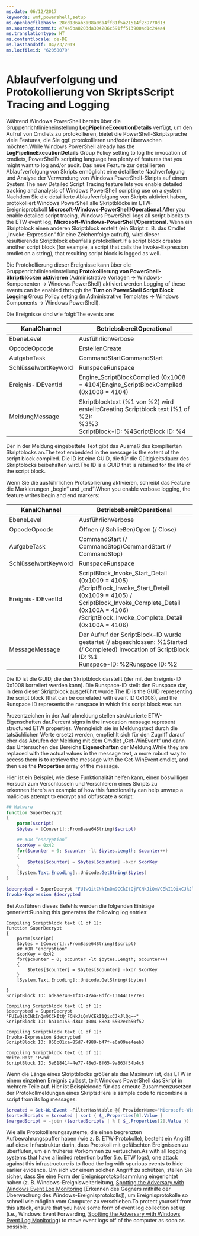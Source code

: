 ```yaml
---
ms.date: 06/12/2017
keywords: wmf,powershell,setup
ms.openlocfilehash: 28cd186ab3a08a0da4ff81f5a21514f239770d13
ms.sourcegitcommit: e7445ba8203da304286c591ff513900ad1c244a4
ms.translationtype: HT
ms.contentlocale: de-DE
ms.lasthandoff: 04/23/2019
ms.locfileid: "62058079"
---
```

# <a name="script-tracing-and-logging"></a><span data-ttu-id="4fb0c-102">Ablaufverfolgung und Protokollierung von Skripts</span><span class="sxs-lookup"><span data-stu-id="4fb0c-102">Script Tracing and Logging</span></span>

<span data-ttu-id="4fb0c-103">Während Windows PowerShell bereits über die Gruppenrichtlinieneinstellung **LogPipelineExecutionDetails** verfügt, um den Aufruf von Cmdlets zu protokollieren, bietet die PowerShell-Skriptsprache viele Features, die Sie ggf. protokollieren und/oder überwachen möchten.</span><span class="sxs-lookup"><span data-stu-id="4fb0c-103">While Windows PowerShell already has the **LogPipelineExecutionDetails** Group Policy setting to log the invocation of cmdlets, PowerShell’s scripting language has plenty of features that you might want to log and/or audit.</span></span> <span data-ttu-id="4fb0c-104">Das neue Feature zur detaillierten Ablaufverfolgung von Skripts ermöglicht eine detaillierte Nachverfolgung und Analyse der Verwendung von Windows PowerShell-Skripts auf einem System.</span><span class="sxs-lookup"><span data-stu-id="4fb0c-104">The new Detailed Script Tracing feature lets you enable detailed tracking and analysis of Windows PowerShell scripting use on a system.</span></span> <span data-ttu-id="4fb0c-105">Nachdem Sie die detaillierte Ablaufverfolgung von Skripts aktiviert haben, protokolliert Windows PowerShell alle Skriptblöcke im ETW-Ereignisprotokoll **Microsoft-Windows-PowerShell/Operational**.</span><span class="sxs-lookup"><span data-stu-id="4fb0c-105">After you enable detailed script tracing, Windows PowerShell logs all script blocks to the ETW event log, **Microsoft-Windows-PowerShell/Operational**.</span></span> <span data-ttu-id="4fb0c-106">Wenn ein Skriptblock einen anderen Skriptblock erstellt (ein Skript z. B. das Cmdlet „Invoke-Expression“ für eine Zeichenfolge aufruft), wird dieser resultierende Skriptblock ebenfalls protokolliert.</span><span class="sxs-lookup"><span data-stu-id="4fb0c-106">If a script block creates another script block (for example, a script that calls the Invoke-Expression cmdlet on a string), that resulting script block is logged as well.</span></span>

<span data-ttu-id="4fb0c-107">Die Protokollierung dieser Ereignisse kann über die Gruppenrichtlinieneinstellung **Protokollierung von PowerShell-Skriptblöcken aktivieren** (Administrative Vorlagen -> Windows-Komponenten -> Windows PowerShell) aktiviert werden.</span><span class="sxs-lookup"><span data-stu-id="4fb0c-107">Logging of these events can be enabled through the **Turn on PowerShell Script Block Logging** Group Policy setting (in Administrative Templates -> Windows Components -> Windows PowerShell).</span></span>

<span data-ttu-id="4fb0c-108">Die Ereignisse sind wie folgt:</span><span class="sxs-lookup"><span data-stu-id="4fb0c-108">The events are:</span></span>

| <span data-ttu-id="4fb0c-109">Kanal</span><span class="sxs-lookup"><span data-stu-id="4fb0c-109">Channel</span></span> | <span data-ttu-id="4fb0c-110">Betriebsbereit</span><span class="sxs-lookup"><span data-stu-id="4fb0c-110">Operational</span></span>                                 |
|---------|---------------------------------------------|
| <span data-ttu-id="4fb0c-111">Ebene</span><span class="sxs-lookup"><span data-stu-id="4fb0c-111">Level</span></span>   | <span data-ttu-id="4fb0c-112">Ausführlich</span><span class="sxs-lookup"><span data-stu-id="4fb0c-112">Verbose</span></span>                                     |
| <span data-ttu-id="4fb0c-113">Opcode</span><span class="sxs-lookup"><span data-stu-id="4fb0c-113">Opcode</span></span>  | <span data-ttu-id="4fb0c-114">Erstellen</span><span class="sxs-lookup"><span data-stu-id="4fb0c-114">Create</span></span>                                      |
| <span data-ttu-id="4fb0c-115">Aufgabe</span><span class="sxs-lookup"><span data-stu-id="4fb0c-115">Task</span></span>    | <span data-ttu-id="4fb0c-116">CommandStart</span><span class="sxs-lookup"><span data-stu-id="4fb0c-116">CommandStart</span></span>                                |
| <span data-ttu-id="4fb0c-117">Schlüsselwort</span><span class="sxs-lookup"><span data-stu-id="4fb0c-117">Keyword</span></span> | <span data-ttu-id="4fb0c-118">Runspace</span><span class="sxs-lookup"><span data-stu-id="4fb0c-118">Runspace</span></span>                                    |
| <span data-ttu-id="4fb0c-119">Ereignis-ID</span><span class="sxs-lookup"><span data-stu-id="4fb0c-119">EventId</span></span> | <span data-ttu-id="4fb0c-120">Engine_ScriptBlockCompiled (0x1008 = 4104)</span><span class="sxs-lookup"><span data-stu-id="4fb0c-120">Engine_ScriptBlockCompiled (0x1008 = 4104)</span></span>  |
| <span data-ttu-id="4fb0c-121">Meldung</span><span class="sxs-lookup"><span data-stu-id="4fb0c-121">Message</span></span> | <span data-ttu-id="4fb0c-122">Skriptblocktext (%1 von %2) wird erstellt:</span><span class="sxs-lookup"><span data-stu-id="4fb0c-122">Creating Scriptblock text (%1 of %2):</span></span> </br> <span data-ttu-id="4fb0c-123">%3</span><span class="sxs-lookup"><span data-stu-id="4fb0c-123">%3</span></span> </br> <span data-ttu-id="4fb0c-124">ScriptBlock-ID: %4</span><span class="sxs-lookup"><span data-stu-id="4fb0c-124">ScriptBlock ID: %4</span></span> |


<span data-ttu-id="4fb0c-125">Der in der Meldung eingebettete Text gibt das Ausmaß des kompilierten Skriptblocks an.</span><span class="sxs-lookup"><span data-stu-id="4fb0c-125">The text embedded in the message is the extent of the script block compiled.</span></span> <span data-ttu-id="4fb0c-126">Die ID ist eine GUID, die für die Gültigkeitsdauer des Skriptblocks beibehalten wird.</span><span class="sxs-lookup"><span data-stu-id="4fb0c-126">The ID is a GUID that is retained for the life of the script block.</span></span>

<span data-ttu-id="4fb0c-127">Wenn Sie die ausführlichen Protokollierung aktivieren, schreibt das Feature die Markierungen „begin“ und „end“:</span><span class="sxs-lookup"><span data-stu-id="4fb0c-127">When you enable verbose logging, the feature writes begin and end markers:</span></span>

| <span data-ttu-id="4fb0c-128">Kanal</span><span class="sxs-lookup"><span data-stu-id="4fb0c-128">Channel</span></span> | <span data-ttu-id="4fb0c-129">Betriebsbereit</span><span class="sxs-lookup"><span data-stu-id="4fb0c-129">Operational</span></span>                                            |
|---------|--------------------------------------------------------|
| <span data-ttu-id="4fb0c-130">Ebene</span><span class="sxs-lookup"><span data-stu-id="4fb0c-130">Level</span></span>   | <span data-ttu-id="4fb0c-131">Ausführlich</span><span class="sxs-lookup"><span data-stu-id="4fb0c-131">Verbose</span></span>                                                |
| <span data-ttu-id="4fb0c-132">Opcode</span><span class="sxs-lookup"><span data-stu-id="4fb0c-132">Opcode</span></span>  | <span data-ttu-id="4fb0c-133">Öffnen (/ Schließen)</span><span class="sxs-lookup"><span data-stu-id="4fb0c-133">Open (/ Close)</span></span>                                         |
| <span data-ttu-id="4fb0c-134">Aufgabe</span><span class="sxs-lookup"><span data-stu-id="4fb0c-134">Task</span></span>    | <span data-ttu-id="4fb0c-135">CommandStart (/ CommandStop)</span><span class="sxs-lookup"><span data-stu-id="4fb0c-135">CommandStart (/ CommandStop)</span></span>                           |
| <span data-ttu-id="4fb0c-136">Schlüsselwort</span><span class="sxs-lookup"><span data-stu-id="4fb0c-136">Keyword</span></span> | <span data-ttu-id="4fb0c-137">Runspace</span><span class="sxs-lookup"><span data-stu-id="4fb0c-137">Runspace</span></span>                                               |
| <span data-ttu-id="4fb0c-138">Ereignis-ID</span><span class="sxs-lookup"><span data-stu-id="4fb0c-138">EventId</span></span> | <span data-ttu-id="4fb0c-139">ScriptBlock\_Invoke\_Start\_Detail (0x1009 = 4105) /</span><span class="sxs-lookup"><span data-stu-id="4fb0c-139">ScriptBlock\_Invoke\_Start\_Detail (0x1009 = 4105) /</span></span> </br> <span data-ttu-id="4fb0c-140">ScriptBlock\_Invoke\_Complete\_Detail (0x100A = 4106) /</span><span class="sxs-lookup"><span data-stu-id="4fb0c-140">ScriptBlock\_Invoke\_Complete\_Detail (0x100A = 4106)</span></span> |
| <span data-ttu-id="4fb0c-141">Message</span><span class="sxs-lookup"><span data-stu-id="4fb0c-141">Message</span></span> | <span data-ttu-id="4fb0c-142">Der Aufruf der ScriptBlock-ID wurde gestartet (/ abgeschlossen: %1</span><span class="sxs-lookup"><span data-stu-id="4fb0c-142">Started (/ Completed) invocation of ScriptBlock ID: %1</span></span> </br> <span data-ttu-id="4fb0c-143">Runspace-ID: %2</span><span class="sxs-lookup"><span data-stu-id="4fb0c-143">Runspace ID: %2</span></span> |

<span data-ttu-id="4fb0c-144">Die ID ist die GUID, die den Skriptblock darstellt (der mit der Ereignis-ID 0x1008 korreliert werden kann). Die Runspace-ID stellt den Runspace dar, in dem dieser Skriptblock ausgeführt wurde.</span><span class="sxs-lookup"><span data-stu-id="4fb0c-144">The ID is the GUID representing the script block (that can be correlated with event ID 0x1008), and the Runspace ID represents the runspace in which this script block was run.</span></span>

<span data-ttu-id="4fb0c-145">Prozentzeichen in der Aufrufmeldung stellen strukturierte ETW-Eigenschaften dar.</span><span class="sxs-lookup"><span data-stu-id="4fb0c-145">Percent signs in the invocation message represent structured ETW properties.</span></span> <span data-ttu-id="4fb0c-146">Wenngleich sie im Meldungstext durch die tatsächlichen Werte ersetzt werden, empfiehlt sich für den Zugriff darauf eher das Abrufen der Meldung mit dem Cmdlet „Get-WinEvent“ und dann das Untersuchen des Bereichs **Eigenschaften** der Meldung.</span><span class="sxs-lookup"><span data-stu-id="4fb0c-146">While they are replaced with the actual values in the message text, a more robust way to access them is to retrieve the message with the Get-WinEvent cmdlet, and then use the **Properties** array of the message.</span></span>

<span data-ttu-id="4fb0c-147">Hier ist ein Beispiel, wie diese Funktionalität helfen kann, einen böswilligen Versuch zum Verschlüsseln und Verschleiern eines Skripts zu erkennen:</span><span class="sxs-lookup"><span data-stu-id="4fb0c-147">Here's an example of how this functionality can help unwrap a malicious attempt to encrypt and obfuscate a script:</span></span>

```powershell
## Malware
function SuperDecrypt
{
    param($script)
    $bytes = [Convert]::FromBase64String($script)

    ## XOR “encryption”
    $xorKey = 0x42
    for($counter = 0; $counter -lt $bytes.Length; $counter++)
    {
        $bytes[$counter] = $bytes[$counter] -bxor $xorKey
    }
    [System.Text.Encoding]::Unicode.GetString($bytes)
}

$decrypted = SuperDecrypt "FUIwQitCNkInQm9CCkItQjFCNkJiQmVCEkI1QixCJkJlQg=="
Invoke-Expression $decrypted
```

<span data-ttu-id="4fb0c-148">Bei Ausführen dieses Befehls werden die folgenden Einträge generiert:</span><span class="sxs-lookup"><span data-stu-id="4fb0c-148">Running this generates the following log entries:</span></span>

```
Compiling Scriptblock text (1 of 1):
function SuperDecrypt
{
    param($script)
    $bytes = [Convert]::FromBase64String($script)
    ## XOR "encryption"
    $xorKey = 0x42
    for($counter = 0; $counter -lt $bytes.Length; $counter++)
    {
        $bytes[$counter] = $bytes[$counter] -bxor $xorKey
    }
    [System.Text.Encoding]::Unicode.GetString($bytes)

}
ScriptBlock ID: ad8ae740-1f33-42aa-8dfc-1314411877e3

Compiling Scriptblock text (1 of 1):
$decrypted = SuperDecrypt "FUIwQitCNkInQm9CCkItQjFCNkJiQmVCEkI1QixCJkJlQg=="
ScriptBlock ID: ba11c155-d34c-4004-88e3-6502ecb50f52

Compiling Scriptblock text (1 of 1):
Invoke-Expression $decrypted
ScriptBlock ID: 856c01ca-85d7-4989-b47f-e6a09ee4eeb3

Compiling Scriptblock text (1 of 1):
Write-Host 'Pwnd'
ScriptBlock ID: 5e618414-4e77-48e3-8f65-9a863f54b4c8
```

Wenn die Länge eines Skriptblocks größer als das Maximum ist, das ETW in einem einzelnen Ereignis zulässt, teilt Windows PowerShell das Skript in mehrere Teile auf. <span data-ttu-id="4fb0c-150">Hier ist Beispielcode für das erneute Zusammenzusetzen der Protokollmeldungen eines Skripts:</span><span class="sxs-lookup"><span data-stu-id="4fb0c-150">Here is sample code to recombine a script from its log messages:</span></span>

```powershell
$created = Get-WinEvent -FilterHashtable @{ ProviderName="Microsoft-Windows-PowerShell"; Id = 4104 } | Where-Object { $_.<...> }
$sortedScripts = $created | sort { $_.Properties[0].Value }
$mergedScript = -join ($sortedScripts | % { $_.Properties[2].Value })
```

<span data-ttu-id="4fb0c-151">Wie alle Protokollierungssysteme, die einen begrenzten Aufbewahrungspuffer haben (wie z. B. ETW-Protokolle), besteht ein Angriff auf diese Infrastruktur darin, dass Protokoll mit gefälschten Ereignissen zu überfluten, um ein früheres Vorkommen zu vertuschen.</span><span class="sxs-lookup"><span data-stu-id="4fb0c-151">As with all logging systems that have a limited retention buffer (i.e. ETW logs), one attack against this infrastructure is to flood the log with spurious events to hide earlier evidence.</span></span> <span data-ttu-id="4fb0c-152">Um sich vor einem solchen Angriff zu schützen, stellen Sie sicher, dass Sie eine Form der Ereignisprotokollsammlung eingerichtet haben (z. B. Windows-Ereignisweiterleitung, [Spotting the Adversary with Windows Event Log Monitoring](https://www.iad.gov/iad/library/reports/spotting-the-adversary-with-windows-event-log-monitoring.cfm) [Erkennen des Gegners mithilfe der Überwachung des Windows-Ereignisprotokolls]), um Ereignisprotokolle so schnell wie möglich vom Computer zu verschieben.</span><span class="sxs-lookup"><span data-stu-id="4fb0c-152">To protect yourself from this attack, ensure that you have some form of event log collection set up (i.e., Windows Event Forwarding, [Spotting the Adversary with Windows Event Log Monitoring](https://www.iad.gov/iad/library/reports/spotting-the-adversary-with-windows-event-log-monitoring.cfm)) to move event logs off of the computer as soon as possible.</span></span>

